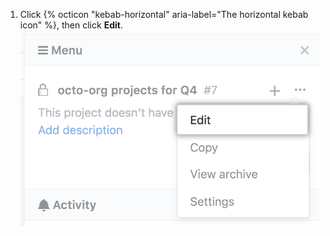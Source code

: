 1. Click {% octicon "kebab-horizontal" aria-label="The horizontal kebab icon" %}, then click **Edit**.
![Edit option in drop-down menu from project board sidebar](/assets/images/help/projects/project-board-edit-settings.png)
